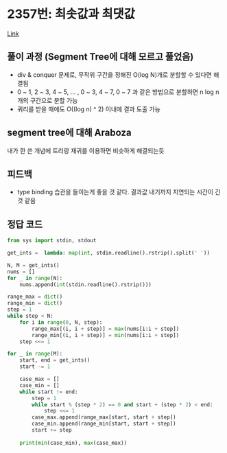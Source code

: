 # 2357번: 최솟값과 최댓값
[Link](https://www.acmicpc.net/problem/)

## 풀이 과정 (Segment Tree에 대해 모르고 풀었음)
* div & conquer 문제로, 무작위 구간을 정해진 O(log N)개로 분할할 수 있다면 해결됨
* 0 ~ 1, 2 ~ 3, 4 ~ 5, ... , 0 ~ 3, 4 ~ 7, 0 ~ 7 과 같은 방법으로 분할하면 n log n개의 구간으로 분할 가능
* 쿼리를 받을 때에도 O((log n) ^ 2) 이내에 결과 도출 가능

## segment tree에 대해 Araboza
내가 한 쓴 개념에 트리랑 재귀를 이용하면 비슷하게 해결되는듯

## 피드백
* type binding 습관을 들이는게 좋을 것 같다. 결과값 내기까지 지연되는 시간이 긴 것 같음

## 정답 코드
```python
from sys import stdin, stdout

get_ints =  lambda: map(int, stdin.readline().rstrip().split(' '))

N, M = get_ints()
nums = []
for _ in range(N):
    nums.append(int(stdin.readline().rstrip()))

range_max = dict()
range_min = dict()
step = 1
while step < N:
    for i in range(0, N, step):
        range_max[(i, i + step)] = max(nums[i:i + step])
        range_min[(i, i + step)] = min(nums[i:i + step])
    step <<= 1

for _ in range(M):
    start, end = get_ints()
    start -= 1

    case_max = []
    case_min = []
    while start != end:
        step = 1
        while start % (step * 2) == 0 and start + (step * 2) < end:
            step <<= 1
        case_max.append(range_max[start, start + step])
        case_min.append(range_min[start, start + step])
        start += step
    
    print(min(case_min), max(case_max))
```
